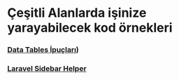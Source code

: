 # Çeşitli Alanlarda işinize yarayabilecek kod örnekleri

### [Data Tables İpuçları](https://github.com/Mtemizce/freelibrary/blob/main/datatable.md))
### [Laravel Sidebar Helper ](https://github.com/Mtemizce/freelibrary/blob/main/SidebarHelper.md)

